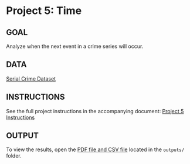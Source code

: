 # Project 5: Time

## GOAL
Analyze when the next event in a crime series will occur.

## DATA
[Serial Crime Dataset](https://docs.google.com/spreadsheets/d/1hLAICgp0BNmGjyldhZMZ84N33Za2O9RdVvgKAu4yHjQ/edit?gid=1324687445#gid=1324687445)

## INSTRUCTIONS
See the full project instructions in the accompanying document: [Project 5 Instructions](instructions/Project5_Instructions.pdf)

## OUTPUT
To view the results, open the [PDF file and CSV file](outputs) located in the `outputs/` folder.
